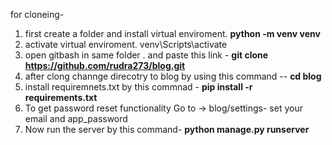 for cloneing-

1. first create a folder and install virtual enviroment.
**python -m venv venv**
2. activate virtual enviroment.
  venv\Scripts\activate 
3. open gitbash in same folder . and paste this link -
**git clone https://github.com/rudra273/blog.git**
4. after clong channge direcotry to blog by using this command --
**cd blog**
5. install requiremnets.txt by this commnad -
**pip install -r requirements.txt**
6. To get password reset functionality Go to -> blog/settings- set your email and app_password 
7. Now run the server by this command-
   **python manage.py runserver** 
